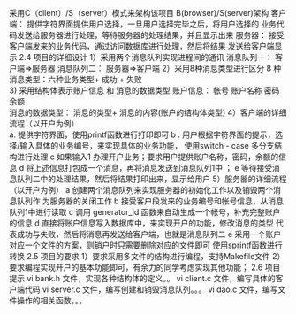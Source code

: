 
采用C（client）/S（server）模式来架构该项目
	B(browser)/S(server)架构
客户端：
	提供字符界面提供用户选择，一旦用户选择完毕之后，将用户选择的
业务代码发送给服务器进行处理，等待服务器的处理结果，并且显示出来
服务器：
	接受客户端发来的业务代码，通过访问数据库进行处理，然后将结果
发送给客户端显示
2.4 项目的详细设计	
1）采用两个消息队列实现进程间的通讯
消息队列一： 客户端=>服务器
消息队列二： 服务器=>客户端
2）采用8种消息类型进行区分
	8 种消息类型：六种业务类型+ 成功  + 失败  
3) 采用结构体表示账户信息	和   消息的数据类型
	账户信息： 帐号      账户名称    密码     余额   
	消息的数据类型：
		消息的类型+ 消息的内容(账户的结构体类型)
4）客户端的详细流程（以开户为例）	
	a. 提供字符界面，使用printf函数进行打印即可
	b . 用户根据字符界面的提示，选择/输入具体的业务编号，来实现具体的业务功能，
	使用switch - case 多分支结构进行处理
	c   如果输入1   办理开户业务；要求用户提供账户名称，密码，余额的信息
	d 将上述信息打包成一个消息，再将消息发送到消息队列1中 ；
	e  等待接受消息队列二中的处理结果，然后将结果打印出来，显示给用户
5）服务器的详细流程（以开户为例）
	a  创建两个消息队列来实现服务器的初始化工作以及销毁两个消息队列作
	为服务器的关闭工作
	b 接受客户段发来的业务编号和帐号信息，从消息队列1中进行读取
	c 调用 generator_id 函数来自动生成一个帐号，补充完整账户的信息
	d  直接将账户信息写入数据库中，来实现开户的功能，修改消息的类型
	代表成功与失败，然后将消息再发送给客户端，也就是消息队列二
	e 采用一个账户对应一个文件的方案，则销户时只需要删除对应的文件即可
	使用sprintf函数进行转换
2.5 项目的要求
1）要求采用多文件的结构进行编程，支持Makefile文件
2）要求编程实现开户的基本功能即可，有余力的同学考虑实现其他功能；
2.6 项目提示
vi bank.h 文件，实现各种结构体的定义。。
vi client.c 文件，编写具体的客户端代码
vi  server.c 文件，编写创建和销毁消息队列。。。
vi dao.c  文件，编写文件操作的相关函数。。。

